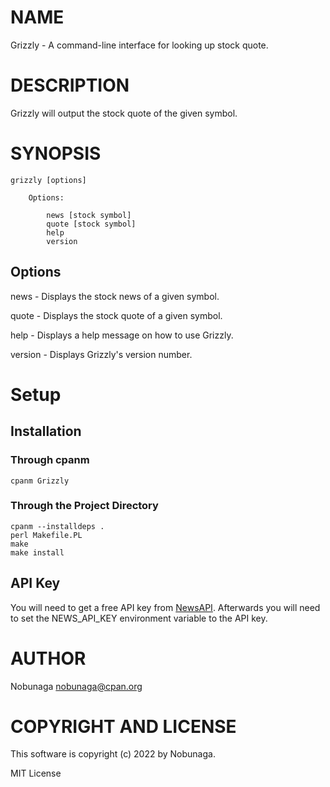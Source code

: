 # NAME

Grizzly - A command-line interface for looking up stock quote.

# DESCRIPTION

Grizzly will output the stock quote of the given symbol.

# SYNOPSIS

    grizzly [options]

        Options:

            news [stock symbol]
            quote [stock symbol]
            help
            version

## Options

news - Displays the stock news of a given symbol.

quote - Displays the stock quote of a given symbol.

help - Displays a help message on how to use Grizzly.

version - Displays Grizzly's version number.

# Setup

## Installation

### Through cpanm

    cpanm Grizzly

### Through the Project Directory

    cpanm --installdeps .
    perl Makefile.PL
    make
    make install

## API Key

You will need to get a free API key from [NewsAPI](https://newsapi.org/). Afterwards you will need to set the NEWS\_API\_KEY environment variable to the API key.

# AUTHOR

Nobunaga <nobunaga@cpan.org>

# COPYRIGHT AND LICENSE

This software is copyright (c) 2022 by Nobunaga.

MIT License
